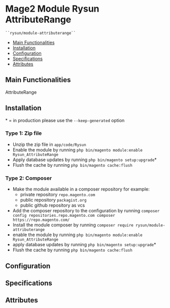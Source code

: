 # Mage2 Module Rysun AttributeRange

    ``rysun/module-attributerange``

 - [Main Functionalities](#markdown-header-main-functionalities)
 - [Installation](#markdown-header-installation)
 - [Configuration](#markdown-header-configuration)
 - [Specifications](#markdown-header-specifications)
 - [Attributes](#markdown-header-attributes)


## Main Functionalities
AttributeRange

## Installation
\* = in production please use the `--keep-generated` option

### Type 1: Zip file

 - Unzip the zip file in `app/code/Rysun`
 - Enable the module by running `php bin/magento module:enable Rysun_AttributeRange`
 - Apply database updates by running `php bin/magento setup:upgrade`\*
 - Flush the cache by running `php bin/magento cache:flush`

### Type 2: Composer

 - Make the module available in a composer repository for example:
    - private repository `repo.magento.com`
    - public repository `packagist.org`
    - public github repository as vcs
 - Add the composer repository to the configuration by running `composer config repositories.repo.magento.com composer https://repo.magento.com/`
 - Install the module composer by running `composer require rysun/module-attributerange`
 - enable the module by running `php bin/magento module:enable Rysun_AttributeRange`
 - apply database updates by running `php bin/magento setup:upgrade`\*
 - Flush the cache by running `php bin/magento cache:flush`


## Configuration




## Specifications




## Attributes



